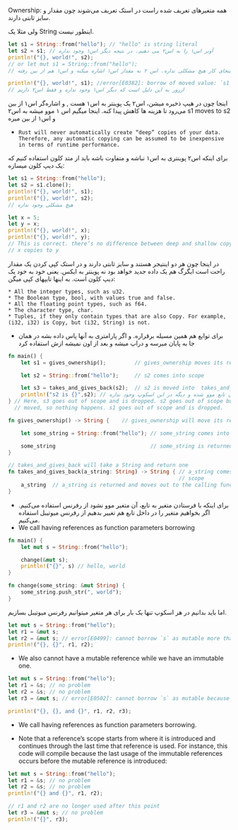 
Ownership: 
 همه متغیرهای تعریف شده راست در استک تعریف می‌شوند چون مقدار و سایز ثابتی دارند. 

 ولی مثلا یک String اینطور نیست.


```rust
let s1 = String::from("hello"); // "hello" is string literal
let s2 = s1; // آونر اس۱ را به اس۲ می دهیم. در نتیجه دیگر اس۱ وجود نداره
println!("{}, world!", s2);
// or let mut s1 = String::from("hello");
// تا اینجای کار هیچ مشکلی نداره. اس ۲ به مقدار اس۱ اشاره میکنه و اس۱ هم از بین رفته

println!("{}, world!", s1); //error[E0382]: borrow of moved value: `s1`
// اررور به این دلیل است که دیگر اس۱ وجود نداره و فقط اس۲ داریم
```

اینجا چون در هیپ ذخیره میشن، اس۲ یک پوینتر به اس۱ هست , و اشاره‌گر اس۱ از بین می‌رود تا هزینه ها کاهش پیدا کنه. اینجا میگیم اس ۱ موو میشه به اس۲
s1 moves to s2
و اس۱ از بین میره

* ``Rust will never automatically create “deep” copies of your data. Therefore, any automatic copying can be assumed to be inexpensive in terms of runtime performance.``

برای اینکه اس۲ پوینتری به اس۱ نباشه و متفاوت باشه باید از متد کلون استفاده کنیم که یک دیپ کلون میسازه:

```rust
let s1 = String::from("hello");
let s2 = s1.clone();
println!("{}, world!", s1);
println!("{}, world!", s2);
// هیچ مشکلی وجود نداره
```

```rust
let x = 5;
let y = x;
println!("{}, world!", x);
println!("{}, world!", y);
// This is correct. there’s no difference between deep and shallow copying here. Because they are both in the stack.
// x copies to y
```
در اینجا چون هر دو اینتیجر هستند و سایز ثابتی دارند و در استک کپی کردن یک مقدار راحت است ایگرگ هم یک داده جدید خواهد بود نه پوینتر به ایکس. یعنی خود به خود یک دیپ کلون است. به اینها تایپهای کپی میگن:

    * All the integer types, such as u32.
    * The Boolean type, bool, with values true and false.
    * All the floating point types, such as f64.
    * The character type, char.
    * Tuples, if they only contain types that are also Copy. For example, (i32, i32) is Copy, but (i32, String) is not.


* برای توابع هم همین مسيله برقراره. و اگر پارامتری به آنها پاس داده بشه در همان جا به پایان میرسه و دراپ میشه و بعد از اون نمیشه ازش استفاده کرد


```rust
fn main() {
    let s1 = gives_ownership();         // gives_ownership moves its return  value into s1

    let s2 = String::from("hello");     // s2 comes into scope

    let s3 = takes_and_gives_back(s2);  // s2 is moved into  takes_and_gives_back, which also  moves its return value into s3
    println!("s2 is {}",s2); // این ایراد میگیره، چون اس۲ به اون تابع موو شده و دیگه در این اسکوپ وجود نداره
} // Here, s3 goes out of scope and is dropped. s2 goes out of scope but was
  // moved, so nothing happens. s1 goes out of scope and is dropped.

fn gives_ownership() -> String {    // gives_ownership will move its return value into the function that calls it

    let some_string = String::from("hello"); // some_string comes into scope

    some_string                              // some_string is returned and moves out to the calling function
}

// takes_and_gives_back will take a String and return one
fn takes_and_gives_back(a_string: String) -> String { // a_string comes into
                                                      // scope
    a_string  // a_string is returned and moves out to the calling function
}
```

* برای اینکه با فرستادن متغیر به تابع، آن متغیر موو نشود از رفرنس استفاده می‌کنیم. اگر بخواهیم متغیر را در داخل تابع هم تغییر بدهیم از رفرنس میوتیبل استفاده می‌کنیم.
* We call having references as function parameters borrowing

```rust
fn main() {
    let mut s = String::from("hello");

    change(&mut s);
    println!("{}", s) // hello, world
}

fn change(some_string: &mut String) {
    some_string.push_str(", world");
}
```
اما باید بدانیم در هر اسکوپ تنها یک بار برای هر متغیر میتوانیم رفرنس میوتیبل بسازیم.


```rust
let mut s = String::from("hello");
let r1 = &mut s;
let r2 = &mut s; // error[E0499]: cannot borrow `s` as mutable more than once at a time
println!("{}, {}", r1, r2);
```

* We also cannot have a mutable reference while we have an immutable one.

```rust
let mut s = String::from("hello");
let r1 = &s; // no problem
let r2 = &s; // no problem
let r3 = &mut s; // error[E0502]: cannot borrow `s` as mutable because it is also borrowed as immutable

println!("{}, {}, and {}", r1, r2, r3);
```

* We call having references as function parameters borrowing.

* Note that a reference’s scope starts from where it is introduced and continues through the last time that reference is used. For instance, this code will compile because the last usage of the immutable references occurs before the mutable reference is introduced:

```rust
let mut s = String::from("hello");
let r1 = &s; // no problem
let r2 = &s; // no problem
println!("{} and {}", r1, r2);

// r1 and r2 are no longer used after this point
let r3 = &mut s; // no problem
println!("{}", r3);
```

